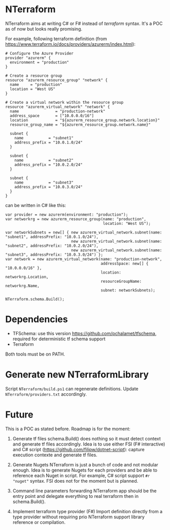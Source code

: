 # NTerraform
NTerraform aims at writing C# or F# instead of *terraform* syntax. It's a POC as of now but looks really promising.

For example, following terraform definition (from https://www.terraform.io/docs/providers/azurerm/index.html):

```
# Configure the Azure Provider
provider "azurerm" { 
  environment = "production"
}

# Create a resource group
resource "azurerm_resource_group" "network" {
  name     = "production"
  location = "West US"
}

# Create a virtual network within the resource group
resource "azurerm_virtual_network" "network" {
  name                = "production-network"
  address_space       = ["10.0.0.0/16"]
  location            = "${azurerm_resource_group.network.location}"
  resource_group_name = "${azurerm_resource_group.network.name}"

  subnet {
    name           = "subnet1"
    address_prefix = "10.0.1.0/24"
  }

  subnet {
    name           = "subnet2"
    address_prefix = "10.0.2.0/24"
  }

  subnet {
    name           = "subnet3"
    address_prefix = "10.0.3.0/24"
  }
}
```

can be written in C# like this:
```
var provider = new azurerm(environment: "production");
var networkrg = new azurerm_resource_group(name: "production",
                                           location: "West US");

var networkSubnets = new[] { new azurerm_virtual_network.subnet(name: "subnet1", addressPrefix: "10.0.1.0/24"),
                             new azurerm_virtual_network.subnet(name: "subnet2", addressPrefix: "10.0.2.0/24"),
                             new azurerm_virtual_network.subnet(name: "subnet3", addressPrefix: "10.0.3.0/24") };
var network = new azurerm_virtual_network(name: "production-network",
                                          addressSpace: new[] { "10.0.0.0/16" },
                                          location: networkrg.Location,
                                          resourceGroupName: networkrg.Name,
                                          subnet: networkSubnets);

NTerraform.schema.Build();
```

# Dependencies

* TFSchema: use this version https://github.com/pchalamet/tfschema, required for deterministic tf schema support
* Terraform

Both tools must be on PATH.

# Generate new NTerraformLibrary
Script `NTerraform/build.ps1` can regenerate definitions. Update `NTerraform/providers.txt` accordingly.

# Future
This is a POC as stated before. Roadmap is for the moment:

1. Generate tf files
schema.Build() does nothing so it must detect context and generate tf files accordingly.
Idea is to use either FSI (F# interactive) and C# script (https://github.com/filipw/dotnet-script): capture execution contexte and generate tf files.

2. Generate Nugets
NTerraform is just a bunch of code and not modular enough.
Idea is to generate Nugets for each providers and be able to reference each Nuget in script.
For example, C# script support `#r "nuget"` syntax. FSI does not for the moment but is planned.

3. Command line parameters forwarding
NTerraform app should be the entry point and delegate everything to real terraform then in schema.Build().

4. Implement terraform type provider (F#)
Import definition directly from a type provider without requiring prio NTerraform support library reference or compilation.
